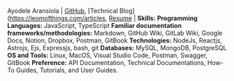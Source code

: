 Ayodele Aransiola | [GitHub](https://github.com/CodeLeom), [Technical Blog](https://leomofthings.com/articles, [Resume](https://docs.google.com/document/d/1le4Uc4fnPG98Vp_jL2fEsU88qpb1hmkxtXq5eoB9u4s/edit?usp=sharing) | **Skills:** **Programming Languages:** JavaScript, TypeScript **Familiar documentation frameworks/methodologies:** Markdown, GitHub Wiki, GitLab Wiki, Google Docs, Notion, Dropbox, Postman, GitBook **Technologies:** NodeJs, Reactjs, Astrojs, Ejs, Expressjs, bash, git **Databases:** MySQL, MongoDB, PostgreSQL **OS and Tools:** Linux, MacOS, Visual Studio Code, Postman, Swagger, GitBook **Preference:** API Documentation, Technical Documentations, How-To Guides, Tutorials, and User Guides.